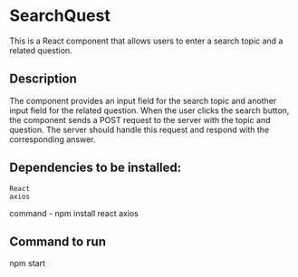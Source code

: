 # SearchQuest
This is a React component that allows users to enter a search topic and a related question. 

## Description
The component provides an input field for the search topic and another input field for the related question. 
When the user clicks the search button, the component sends a POST request to the server with the topic and question. 
The server should handle this request and respond with the corresponding answer.

## Dependencies to be installed:

```
React
axios
```

command - npm install react axios

## Command to run
npm start

